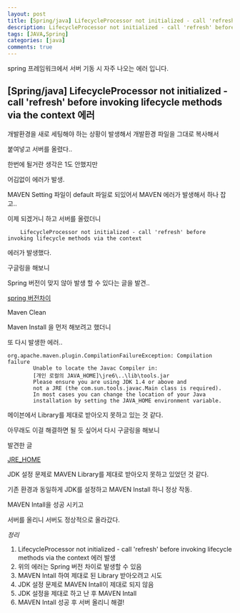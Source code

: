 ```yaml
---
layout: post
title: [Spring/java] LifecycleProcessor not initialized - call 'refresh' before invoking lifecycle methods via the context
description: LifecycleProcessor not initialized - call 'refresh' before invoking lifecycle methods via the context
tags: [JAVA,Spring]
categories: [java]
comments: true
---
```


spring 프레임워크에서 서버 기동 시 자주 나오는 에러 입니다.

## [Spring/java] LifecycleProcessor not initialized - call 'refresh' before invoking lifecycle methods via the context 에러

개발환경을 새로 세팅해야 하는 상황이 발생해서 개발환경 파일을 그대로 복사해서

붙여넣고 서버를 올렸다..

한번에 될거란 생각은 1도 안했지만 

어김없이 에러가 발생.

MAVEN Setting 파일이 default 파일로 되있어서 MAVEN 에러가 발생해서 하나 잡고..

이제 되겠거니 하고 서버를 올렸더니

```
	LifecycleProcessor not initialized - call 'refresh' before invoking lifecycle methods via the context 
```

에러가 발생했다.

구글링을 해보니 

Spring 버전이 맞지 않아 발생 할 수 있다는 글을 발견..

[spring 버전차이](http://blog.naver.com/PostView.nhn?blogId=hwanwhat81&logNo=220755820276&parentCategoryNo=&categoryNo=&viewDate=&isShowPopularPosts=false&from=postView)

Maven Clean

Maven Install 을 먼저 해보려고 했더니

또 다시 발생한 에러..

```
org.apache.maven.plugin.CompilationFailureException: Compilation failure
        Unable to locate the Javac Compiler in:
        [개인 로컬의 JAVA_HOME]\jre6\..\lib\tools.jar
        Please ensure you are using JDK 1.4 or above and
        not a JRE (the com.sun.tools.javac.Main class is required).
        In most cases you can change the location of your Java
        installation by setting the JAVA_HOME environment variable.
```

메이븐에서 Library를 제대로 받아오지 못하고 있는 것 같다.

아무래도 이걸 해결하면 될 듯 싶어서 다시 구글링을 해보니

발견한 글

[JRE_HOME](https://bboks.net/281)

JDK 설정 문제로 MAVEN Library를 제대로 받아오지 못하고 있었던 것 같다.

기존 환경과 동일하게 JDK를 설정하고 MAVEN Install 하니 정상 작동.

MAVEN Intall을 성공 시키고

서버를 올리니 서버도 정상적으로 올라갔다.



*정리*
1. LifecycleProcessor not initialized - call 'refresh' before invoking lifecycle methods via the context 에러 발생
2. 위의 에러는 Spring 버전 차이로 발생할 수 있음
3. MAVEN Intall 하여 제대로 된 Library 받아오려고 시도
4. JDK 설정 문제로 MAVEN Intall이 제대로 되지 않음
5. JDK 설정을 제대로 하고 난 후 MAVEN Intall
6. MAVEN Intall 성공 후 서버 올리니 해결!



